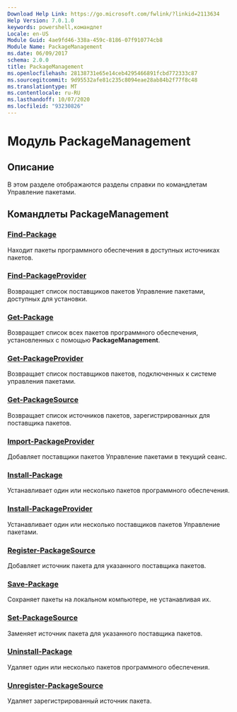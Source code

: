 ```yaml
---
Download Help Link: https://go.microsoft.com/fwlink/?linkid=2113634
Help Version: 7.0.1.0
keywords: powershell,командлет
Locale: en-US
Module Guid: 4ae9fd46-338a-459c-8186-07f910774cb8
Module Name: PackageManagement
ms.date: 06/09/2017
schema: 2.0.0
title: PackageManagement
ms.openlocfilehash: 28138731e65e14ceb4295466891fcbd772333c87
ms.sourcegitcommit: 9d95532afe81c235c8094eae28ab84b2f77f8c48
ms.translationtype: MT
ms.contentlocale: ru-RU
ms.lasthandoff: 10/07/2020
ms.locfileid: "93230826"
---
```

# Модуль PackageManagement

## Описание

В этом разделе отображаются разделы справки по командлетам Управление пакетами.

## Командлеты PackageManagement

### [Find-Package](Find-Package.md)
Находит пакеты программного обеспечения в доступных источниках пакетов.

### [Find-PackageProvider](Find-PackageProvider.md)
Возвращает список поставщиков пакетов Управление пакетами, доступных для установки.

### [Get-Package](Get-Package.md)
Возвращает список всех пакетов программного обеспечения, установленных с помощью **PackageManagement**.

### [Get-PackageProvider](Get-PackageProvider.md)
Возвращает список поставщиков пакетов, подключенных к системе управления пакетами.

### [Get-PackageSource](Get-PackageSource.md)
Возвращает список источников пакетов, зарегистрированных для поставщика пакетов.

### [Import-PackageProvider](Import-PackageProvider.md)
Добавляет поставщики пакетов Управление пакетами в текущий сеанс.

### [Install-Package](Install-Package.md)
Устанавливает один или несколько пакетов программного обеспечения.

### [Install-PackageProvider](Install-PackageProvider.md)
Устанавливает один или несколько поставщиков пакетов Управление пакетами.

### [Register-PackageSource](Register-PackageSource.md)
Добавляет источник пакета для указанного поставщика пакетов.

### [Save-Package](Save-Package.md)
Сохраняет пакеты на локальном компьютере, не устанавливая их.

### [Set-PackageSource](Set-PackageSource.md)
Заменяет источник пакета для указанного поставщика пакетов.

### [Uninstall-Package](Uninstall-Package.md)
Удаляет один или несколько пакетов программного обеспечения.

### [Unregister-PackageSource](Unregister-PackageSource.md)
Удаляет зарегистрированный источник пакета.
